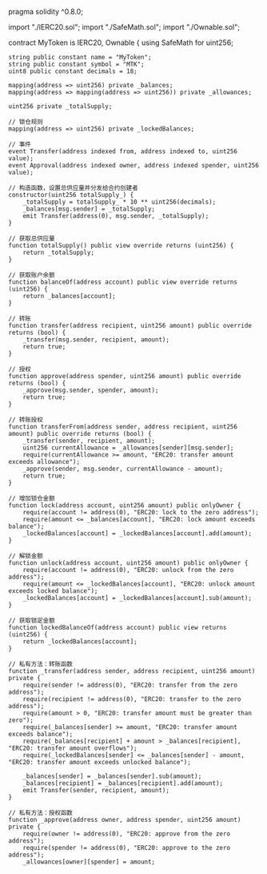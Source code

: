 pragma solidity ^0.8.0;

import "./IERC20.sol";
import "./SafeMath.sol";
import "./Ownable.sol";

contract MyToken is IERC20, Ownable {
    using SafeMath for uint256;

    string public constant name = "MyToken";
    string public constant symbol = "MTK";
    uint8 public constant decimals = 18;

    mapping(address => uint256) private _balances;
    mapping(address => mapping(address => uint256)) private _allowances;

    uint256 private _totalSupply;

    // 锁仓规则
    mapping(address => uint256) private _lockedBalances;

    // 事件
    event Transfer(address indexed from, address indexed to, uint256 value);
    event Approval(address indexed owner, address indexed spender, uint256 value);

    // 构造函数，设置总供应量并分发给合约创建者
    constructor(uint256 totalSupply_) {
        _totalSupply = totalSupply_ * 10 ** uint256(decimals);
        _balances[msg.sender] = _totalSupply;
        emit Transfer(address(0), msg.sender, _totalSupply);
    }

    // 获取总供应量
    function totalSupply() public view override returns (uint256) {
        return _totalSupply;
    }

    // 获取账户余额
    function balanceOf(address account) public view override returns (uint256) {
        return _balances[account];
    }

    // 转账
    function transfer(address recipient, uint256 amount) public override returns (bool) {
        _transfer(msg.sender, recipient, amount);
        return true;
    }

    // 授权
    function approve(address spender, uint256 amount) public override returns (bool) {
        _approve(msg.sender, spender, amount);
        return true;
    }

    // 转账授权
    function transferFrom(address sender, address recipient, uint256 amount) public override returns (bool) {
        _transfer(sender, recipient, amount);
        uint256 currentAllowance = _allowances[sender][msg.sender];
        require(currentAllowance >= amount, "ERC20: transfer amount exceeds allowance");
        _approve(sender, msg.sender, currentAllowance - amount);
        return true;
    }

    // 增加锁仓金额
    function lock(address account, uint256 amount) public onlyOwner {
        require(account != address(0), "ERC20: lock to the zero address");
        require(amount <= _balances[account], "ERC20: lock amount exceeds balance");
        _lockedBalances[account] = _lockedBalances[account].add(amount);
    }

    // 解锁金额
    function unlock(address account, uint256 amount) public onlyOwner {
        require(account != address(0), "ERC20: unlock from the zero address");
        require(amount <= _lockedBalances[account], "ERC20: unlock amount exceeds locked balance");
        _lockedBalances[account] = _lockedBalances[account].sub(amount);
    }

    // 获取锁定金额
    function lockedBalanceOf(address account) public view returns (uint256) {
        return _lockedBalances[account];
    }

    // 私有方法：转账函数
    function _transfer(address sender, address recipient, uint256 amount) private {
        require(sender != address(0), "ERC20: transfer from the zero address");
        require(recipient != address(0), "ERC20: transfer to the zero address");
        require(amount > 0, "ERC20: transfer amount must be greater than zero");
        require(_balances[sender] >= amount, "ERC20: transfer amount exceeds balance");
        require(_balances[recipient] + amount > _balances[recipient], "ERC20: transfer amount overflows");
        require(_lockedBalances[sender] <= _balances[sender] - amount, "ERC20: transfer amount exceeds unlocked balance");

        _balances[sender] = _balances[sender].sub(amount);
        _balances[recipient] = _balances[recipient].add(amount);
        emit Transfer(sender, recipient, amount);
    }

    // 私有方法：授权函数
    function _approve(address owner, address spender, uint256 amount) private {
        require(owner != address(0), "ERC20: approve from the zero address");
        require(spender != address(0), "ERC20: approve to the zero address");
        _allowances[owner][spender] = amount;
       
